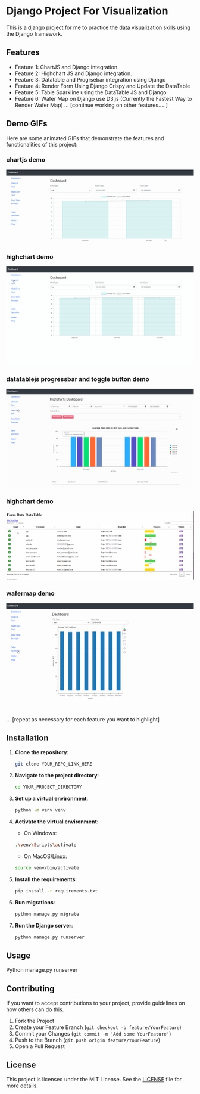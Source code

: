 # Django Project For Visualization

This is a django project for me to practice the data visualization skills using the Django framework. 

## Features

- Feature 1: ChartJS and Django integration.
- Feature 2: Highchart JS and Django integration.
- Feature 3: Datatable and Progrsebar integration using Django
- Feature 4: Render Form Using Django Crispy and Update the DataTable
- Feature 5: Table Sparkline using the DataTable JS and Django 
- Feature 6: Wafer Map on Django use D3.js (Currently the Fastest Way to Render Wafer Map)
... [continue working on other features.....]

## Demo GIFs

Here are some animated GIFs that demonstrate the features and functionalities of this project:

### chartjs demo
![Feature 1 GIF Demo](demo/demo1.gif)

### highchart demo
![Feature 2 GIF Demo](demo/demo2.gif)

### datatablejs progressbar and toggle button demo
![Feature 3 GIF Demo](demo/demo3.gif)

### highchart demo
![Feature 4 GIF Demo](demo/demo4.gif)

### wafermap demo
![Feature 5 GIF Demo](demo/demo5.gif)

... [repeat as necessary for each feature you want to highlight]

## Installation

1. **Clone the repository**:
    ```bash
    git clone YOUR_REPO_LINK_HERE
    ```

2. **Navigate to the project directory**:
    ```bash
    cd YOUR_PROJECT_DIRECTORY
    ```

3. **Set up a virtual environment**:
    ```bash
    python -m venv venv
    ```

4. **Activate the virtual environment**:
    - On Windows:
    ```bash
    .\venv\Scripts\activate
    ```
    - On MacOS/Linux:
    ```bash
    source venv/bin/activate
    ```

5. **Install the requirements**:
    ```bash
    pip install -r requirements.txt
    ```

6. **Run migrations**:
    ```bash
    python manage.py migrate
    ```

7. **Run the Django server**:
    ```bash
    python manage.py runserver
    ```

## Usage

Python manage.py runserver

## Contributing

If you want to accept contributions to your project, provide guidelines on how others can do this.

1. Fork the Project
2. Create your Feature Branch (`git checkout -b feature/YourFeature`)
3. Commit your Changes (`git commit -m 'Add some YourFeature'`)
4. Push to the Branch (`git push origin feature/YourFeature`)
5. Open a Pull Request

## License

This project is licensed under the MIT License. See the [LICENSE](LICENSE) file for more details.



